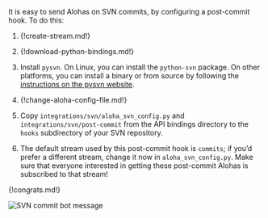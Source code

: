 It is easy to send Alohas on SVN commits, by configuring a
post-commit hook. To do this:

1. {!create-stream.md!}

1. {!download-python-bindings.md!}

1. Install `pysvn`. On Linux, you can install the `python-svn`
   package. On other platforms, you can install a binary or from
   source by following the [instructions on the pysvn website][1].

   [1]: http://pysvn.tigris.org/project_downloads.html

1. {!change-aloha-config-file.md!}

1. Copy `integrations/svn/aloha_svn_config.py` and
   `integrations/svn/post-commit` from the API bindings directory
   to the `hooks` subdirectory of your SVN repository.

1. The default stream used by this post-commit hook is `commits`; if
   you’d prefer a different stream, change it now in
   `aloha_svn_config.py`. Make sure that everyone interested in getting
   these post-commit Alohas is subscribed to that stream!

{!congrats.md!}

![SVN commit bot message](/static/images/integrations/svn/001.png)
